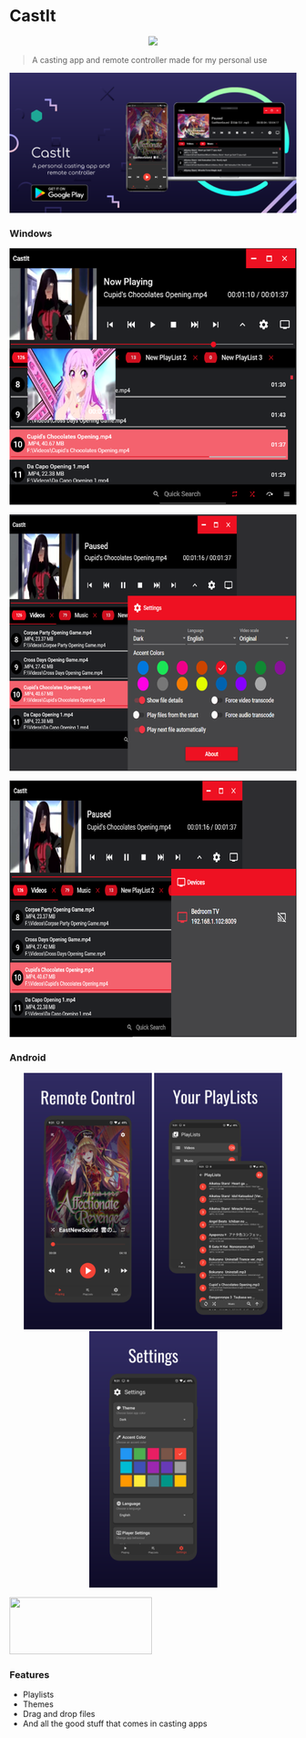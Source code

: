 # CastIt
<p align="center">
  <img height="120px" src="CastIt/favicon.ico">
</p>

> A casting app and remote controller made for my personal use
<p align="center">
  <img src="images/Promo.png">
</p>

### Windows

<p align="center">
  <img height="450" width="700" src="images/imgA.png">
</p>

<p align="center">
  <img height="450" width="700" src="images/imgB.png">    
</p>

<p align="center">
  <img height="450" width="700" src="images/imgC.png">    
</p>

### Android
<p align="center">
  <img height="450" src="images/imgD.png">    
  <img height="450" src="images/imgE.png">    
  <img height="450" src="images/imgF.png">
</p>

[<img height="100" width="250" src="https://play.google.com/intl/en_us/badges/static/images/badges/en_badge_web_generic.png" />](https://play.google.com/store/apps/details?id=com.miraisoft.castit)

### Features
* Playlists
* Themes
* Drag and drop files
* And all the good stuff that comes in casting apps
